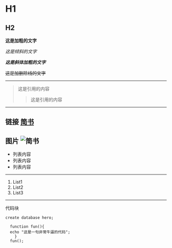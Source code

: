 # H1
## H2

**这是加粗的文字**

*这是倾斜的文字*

***这是斜体加粗的文字***

~~这是加删除线的文字~~

---
>这是引用的内容
>>这是引用的内容
---
链接
[简书](http://jianshu.com)
---
图片
![简书](http://img.shouji.com.cn/share/2017/20180612/4494399574.png "简书")
---
+ 列表内容
+ 列表内容
+ 列表内容
---
1. List1
2. List2
3. List3

---
代码块

`create database hero;`

```
  function fun(){
  echo "这是一句非常牛逼的代码";
	}
  fun();
```
